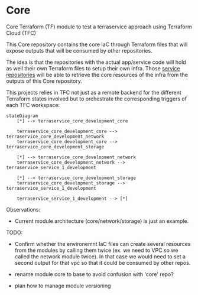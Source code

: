 # Core
Core Terraform (TF) module to test a terraservice approach using Terraform Cloud (TFC)



This Core repository contains the core IaC through Terraform files that will expose outputs that will be consumed by other repositories.

The idea is that the repositories with the actual app/service code will hold as well their own Terraform files to setup their own infra. 
Those [service repositories](https://github.com/awoisoak/terraservice-service1) will be able to retrieve the core resources of the infra from the outputs of this Core repository.

This projects relies in TFC not just as a remote backend for the different Terraform states involved but to orchestrate the corresponding triggers of each TFC workspace:

```mermaid
stateDiagram
    [*] --> terraservice_core_development_core

    terraservice_core_development_core --> terraservice_core_development_network
    terraservice_core_development_core --> terraservice_core_development_storage
   
    [*] --> terraservice_core_development_network
    terraservice_core_development_network --> terraservice_service_1_development
   
    [*] --> terraservice_core_development_storage
    terraservice_core_development_storage --> terraservice_service_1_development
   
    terraservice_service_1_development --> [*]
```


Observations:
- Current module architecture (core/network/storage) is just an example.

TODO:

- Confirm whether the environemnt IaC files can create several resources from the modules by calling them twice (ex. we need to VPC so we called the network module twice). In that case we would need to set a second output for that vpc so that it could be consumed by other repos.


- rename module core to base to avoid confusion with 'core' repo?


- plan how to manage module versioning
